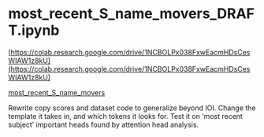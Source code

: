 # most_recent_S_name_movers_DRAFT.ipynb

[https://colab.research.google.com/drive/1NCBOLPx038FxwEacmHDsCesWIAW1z8kU](https://colab.research.google.com/drive/1NCBOLPx038FxwEacmHDsCesWIAW1z8kU)

[most_recent_S_name_movers](https://www.notion.so/most_recent_S_name_movers-f5024b0b531e4d09b9a7ba1d9954ac13) 

Rewrite copy scores and dataset code to generalize beyond IOI. Change the template it takes in, and which tokens it looks for. Test it on ‘most recent subject’ important heads found by attention head analysis.